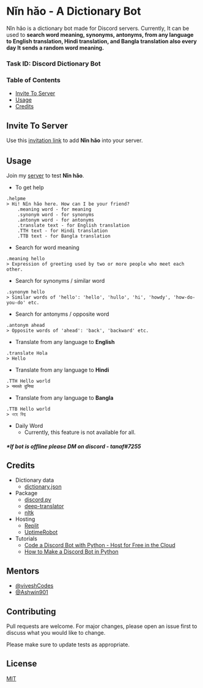 # Nǐn hǎo - A Dictionary Bot

Nǐn hǎo is a dictionary bot made for Discord servers. Currently, It can be used to **search word meaning, synonyms, antonyms, from any language to English translation, Hindi translation, and Bangla translation also every day It sends a random word meaning.**

### Task ID: Discord Dictionary Bot

### Table of Contents
* [Invite To Server](#invite-to-server)
* [Usage](#usage)
* [Credits](#credits)

## Invite To Server

Use this [invitation link](https://discord.com/oauth2/authorize?client_id=910604655715823646&permissions=274877986816&scope=bot) to add **Nǐn hǎo** into your server.
###### 

## Usage
Join my [server](https://discord.gg/5h9tpFcBzw) to test **Nǐn hǎo**. 
* To get help
```
.helpme
> Hi! Nǐn hǎo here. How can I be your friend?
    .meaning word - for meaning
    .synonym word - for synonyms
    .antonym word - for antonyms
    .translate text - for English translation
    .TTH text - for Hindi translation
    .TTB text - for Bangla translation
```

* Search for word meaning
```
.meaning hello
> Expression of greeting used by two or more people who meet each other.
```

* Search for synonyms / similar word
```
.synonym hello
> Similar words of 'hello': 'hello', 'hullo', 'hi', 'howdy', 'how-do-you-do' etc.
```

* Search for antonyms / opposite word
```
.antonym ahead
> Opposite words of 'ahead': 'back', 'backward' etc.
```

* Translate from any language to **English**
```
.translate Hola
> Hello
```

* Translate from any language to **Hindi**
```
.TTH Hello world
> नमस्ते दुनिया
```

* Translate from any language to **Bangla**
```
.TTB Hello world
> ওহে বিশ্ব 
```
* Daily Word
    * Currently, this feature is not available for all.

##### **If bot is offline please DM on discord* - tanaf#7255

## Credits
* Dictionary data
    - [dictionary.json](https://gist.github.com/jupiterdv/31da602ffffe2697292164456b2e2558)
* Package
    - [discord.py](https://discordpy.readthedocs.io/en/stable/)
    - [deep-translator](https://github.com/nidhaloff/deep-translator)
    - [nltk](https://www.nltk.org/)
* Hosting 
    - [Replit](https://replit.com)
    - [UptimeRobot](https://uptimerobot.com)
* Tutorials
    - [Code a Discord Bot with Python - Host for Free in the Cloud](https://youtu.be/SPTfmiYiuok)
    - [How to Make a Discord Bot in Python](https://realpython.com/how-to-make-a-discord-bot-python/)

## Mentors
* [@viveshCodes](https://github.com/viveshCodes)
* [@Ashwin901](https://github.com/Ashwin901)


## Contributing
Pull requests are welcome. For major changes, please open an issue first to discuss what you would like to change.

Please make sure to update tests as appropriate.

## License
[MIT](https://choosealicense.com/licenses/mit/)
